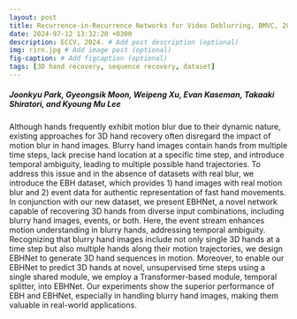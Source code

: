 ```yaml
---
layout: post
title: Recurrence-in-Recurrence Networks for Video Deblurring, BMVC, 2022.
date: 2024-97-12 13:32:20 +0300
description: ECCV, 2024. # Add post description (optional)
img: rirn.jpg # Add image post (optional)
fig-caption: # Add figcaption (optional)
tags: [3D hand recovery, sequence recovery, dataset]
---
```

##### Joonkyu Park, Gyeongsik Moon, Weipeng Xu, Evan Kaseman, Takaaki Shiratori, and Kyoung Mu Lee

Although hands frequently exhibit motion blur due to their dynamic nature, existing approaches for 3D hand recovery often disregard the impact of motion blur in hand images. Blurry hand images contain hands from multiple time steps, lack precise hand location at a specific time step, and introduce temporal ambiguity, leading to multiple possible hand trajectories. To address this issue and in the absence of datasets with real blur, we introduce the EBH dataset, which provides 1) hand images with real motion blur and 2) event data for authentic representation of fast hand movements. In conjunction with our new dataset, we present EBHNet, a novel network capable of recovering 3D hands from diverse input combinations, including blurry hand images, events, or both. Here, the event stream enhances motion understanding in blurry hands, addressing temporal ambiguity. Recognizing that blurry hand images include not only single 3D hands at a time step but also multiple hands along their motion trajectories, we design EBHNet to generate 3D hand sequences in motion. Moreover, to enable our EBHNet to predict 3D hands at novel, unsupervised time steps using a single shared module, we employ a Transformer-based module, temporal splitter, into EBHNet. Our experiments show the superior performance of EBH and EBHNet, especially in handling blurry hand images, making them valuable in real-world applications. 


